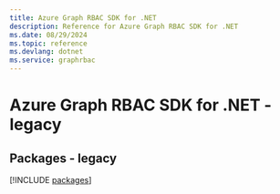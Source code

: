 ```yaml
---
title: Azure Graph RBAC SDK for .NET
description: Reference for Azure Graph RBAC SDK for .NET
ms.date: 08/29/2024
ms.topic: reference
ms.devlang: dotnet
ms.service: graphrbac
---
```

# Azure Graph RBAC SDK for .NET - legacy
## Packages - legacy
[!INCLUDE [packages](graph-rbac-index.md)]
